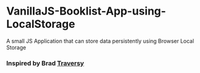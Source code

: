 # VanillaJS-Booklist-App-using-LocalStorage
A small JS Application that can store data persistently using Browser Local Storage

### Inspired by Brad [Traversy](https://codepen.io/bradtraversy/pen/OrmKWZ)
